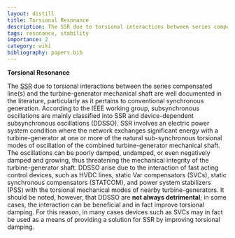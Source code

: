 ```yaml
---
layout: distill
title: Torsional Resonance
description: The SSR due to torsional interactions between series compensated lines and turbine-generator mechanical shafts.
tags: resonance, stability
importance: 2
category: wiki
bibliography: papers.bib
---
```


**Torsional Resonance** <d-cite key="hatziargyriou2021stability"></d-cite>

The [SSR](/pswiki/subsynchronous-resonance) due to torsional interactions between the series compensated line(s) and the turbine-generator mechanical shaft are well documented in the literature, particularly as it pertains to conventional synchronous generation.
According to the IEEE working group, subsynchronous oscillations are mainly classified into SSR and device-dependent subsynchronous oscillations (DDSSO).
SSR involves an electric power system condition where the network exchanges significant energy with a turbine-generator at one or more of the natural sub-synchronous torsional modes of oscillation of the combined turbine-generator mechanical shaft.
The oscillations can be poorly damped, undamped, or even negatively damped and growing, thus threatening the mechanical integrity of the turbine-generator shaft.
DDSSO arise due to the interaction of fast acting control devices, such as HVDC lines, static Var compensators (SVCs), static synchronous compensators (STATCOM), and power system stabilizers (PSS) with the torsional mechanical modes of nearby turbine-generators.
It should be noted, however, that DDSSO are **not always detrimental**; in some cases, the interaction can be beneficial and in fact improve torsional damping.
For this reason, in many cases devices such as SVCs may in fact be used as a means of providing a solution for SSR by improving torsional damping.
